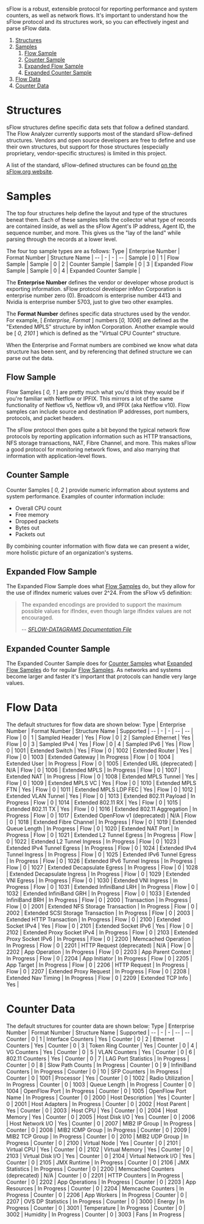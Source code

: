 sFlow is a robust, extensible protocol for reporting performance and system counters, as well as network flows. It's important to understand how the sFlow protocol and its structures work, so you can effectively ingest and parse sFlow data.

1. [Structures](#structures)
2. [Samples](#samples)
    1. [Flow Sample](#flow-sample)
    2. [Counter Sample](#counter-sample)
    3. [Expanded Flow Sample](#expanded-flow-sample)
    4. [Expanded Counter Sample](#expanded-counter-sample)
3. [Flow Data](#flow-data)
4. [Counter Data](#counter-data)

# Structures
sFlow structures define specific data sets that follow a defined standard. The Flow Analyzer currently supports most of the standard sFlow-defined structures. Vendors and open source developers are free to define and use their own structures, but support for those structures (especially proprietary, vendor-specific structures) is limited in this project.

A list of the standard, sFlow-defined structures can be found [on the sFlow.org website](http://www.sflow.org/developers/structures.php).

# Samples
The top four structures help define the layout and type of the structures beneat them. Each of these samples tells the collector what type of records are contained inside, as well as the sFlow Agent's IP address, Agent ID, the sequence number, and more. This gives us the "lay of the land" while parsing through the records at a lower level.

The four top sample types are as follows:
Type | Enterprise Number | Format Number | Structure Name |
--          | - | -  | --                           |
Sample      | 0 | 1  | Flow Sample                  |
Sample      | 0 | 2  | Counter Sample               |
Sample      | 0 | 3  | Expanded Flow Sample         |
Sample      | 0 | 4  | Expanded Counter Sample      |

The **Enterprise Number** defines the vendor or developer whose product is exporting information. sFlow protocol developer inMon Corporation is enterprise number zero (0). Broadcom is enterprise number 4413 and Nvidia is enterprise number 5703, just to give two other examples.

The **Format Number** defines specific data structures used by the vendor. For example, [ _Enterprise, Format_ ] numbers [_0, 1006_] are defined as the "Extended MPLS" structure by inMon Corporation. Another example would be [ _0, 2101_ ] which is defined as the "Virtual CPU Counter" structure.

When the Enterprise and Format numbers are combined we know what data structure has been sent, and by referencing that defined structure we can parse out the data.

## Flow Sample
Flow Samples [ _0, 1_ ] are pretty much what you'd think they would be if you're familiar with Netflow or IPFIX. This mirrors a lot of the same functionality of Netflow v5, Netflow v9, and IPFIX (aka Netflow v10). Flow samples can include source and destination IP addresses, port numbers, protocols, and packet headers. 

The sFlow protocol then goes quite a bit beyond the typical network flow protocols by reporting application information such as HTTP transactions, NFS storage transactions, NAT, Fibre Channel, and more. This makes sFlow a good protocol for monitoring network flows, and also marrying that information with application-level flows.

## Counter Sample
Counter Samples [ _0, 2_ ] provide numeric information about systems and system performance. Examples of counter information include: 
- Overall CPU count
- Free memory
- Dropped packets
- Bytes out
- Packets out

By combining counter information with flow data we can present a wider, more holistic picture of an organization's systems.

## Expanded Flow Sample
The Expanded Flow Sample does what [Flow Samples](#flow-samples) do, but they allow for the use of ifIndex numeric values over 2^24. From the sFlow v5 definition:

> The expanded encodings are provided to support the maximum possible values for ifIndex, even though large ifIndex values are not encouraged.
>
> -- <cite>[SFLOW-DATAGRAM5 Documentation File](http://sflow.org/SFLOW-DATAGRAM5.txt)</cite>

## Expanded Counter Sample
The Expanded Counter Sample does for [Counter Samples](#counter-samples) what [Expanded Flow Samples](#expanded-flow-samples) do for regular [Flow Samples](#flow-samples). As networks and systems become larger and faster it's important that protocols can handle very large values.

# Flow Data
The default structures for flow data are shown below:
Type | Enterprise Number | Format Number | Structure Name | Supported |
--      | - | -     | --                                | --            |
Flow    | 0 | 1     | Sampled Header                    | Yes           |
Flow    | 0 | 2     | Sampled Ethernet                  | Yes           |
Flow    | 0 | 3     | Sampled IPv4                      | Yes           |
Flow    | 0 | 4     | Sampled IPv6                      | Yes           |
Flow    | 0 | 1001  | Extended Switch                   | Yes           |
Flow    | 0 | 1002  | Extended Router                   | Yes           |
Flow    | 0 | 1003  | Extended Gateway                  | In Progress   |
Flow    | 0 | 1004  | Extended User                     | In Progress   |
Flow    | 0 | 1005  | Extended URL (deprecated)         | N/A           |
Flow    | 0 | 1006  | Extended MPLS                     | In Progress   |
Flow    | 0 | 1007  | Extended NAT                      | In Progress   |
Flow    | 0 | 1008  | Extended MPLS Tunnel              | Yes           |
Flow    | 0 | 1009  | Extended MPLS VC                  | Yes           |
Flow    | 0 | 1010  | Extended MPLS FTN                 | Yes           |
Flow    | 0 | 1011  | Extended MPLS LDP FEC             | Yes           |
Flow    | 0 | 1012  | Extended VLAN Tunnel              | Yes           |
Flow    | 0 | 1013  | Extended 802.11 Payload           | In Progress   |
Flow    | 0 | 1014  | Extended 802.11 RX                | Yes           |
Flow    | 0 | 1015  | Extended 802.11 TX                | Yes           |
Flow    | 0 | 1016  | Extended 802.11 Aggregation       | In Progress   |
Flow    | 0 | 1017  | Extended OpenFlow v1 (deprecated) | N/A           |
Flow    | 0 | 1018  | Extended Fibre Channel            | In Progress   |
Flow    | 0 | 1019  | Extended Queue Length             | In Progress   |
Flow    | 0 | 1020  | Extended NAT Port                 | In Progress   |
Flow    | 0 | 1021  | Extended L2 Tunnel Egress         | In Progress   |
Flow    | 0 | 1022  | Extended L2 Tunnel Ingress        | In Progress   |
Flow    | 0 | 1023  | Extended IPv4 Tunnel Egress       | In Progress   |
Flow    | 0 | 1024  | Extended IPv4 Tunnel Ingress      | In Progress   |
Flow    | 0 | 1025  | Extended IPv6 Tunnel Egress       | In Progress   |
Flow    | 0 | 1026  | Extended IPv6 Tunnel Ingress      | In Progress   |
Flow    | 0 | 1027  | Extended Decapsulate Egress       | In Progress   |
Flow    | 0 | 1028  | Extended Decapsulate Ingress      | In Progress   |
Flow    | 0 | 1029  | Extended VNI Egress               | In Progress   |
Flow    | 0 | 1030  | Extended VNI Ingress              | In Progress   |
Flow    | 0 | 1031  | Extended InfiniBand LRH           | In Progress   |
Flow    | 0 | 1032  | Extended InfiniBand GRH           | In Progress   |
Flow    | 0 | 1033  | Extended InfiniBand BRH           | In Progress   |
Flow    | 0 | 2000  | Transaction                       | In Progress   |
Flow    | 0 | 2001  | Extended NFS Storage Transaction  | In Progress   |
Flow    | 0 | 2002  | Extended SCSI Storage Transaction | In Progress   |
Flow    | 0 | 2003  | Extended HTTP Transaction         | In Progress   |
Flow    | 0 | 2100  | Extended Socket IPv4              | Yes           |
Flow    | 0 | 2101  | Extended Socket IPv6              | Yes           |
Flow    | 0 | 2102  | Extended Proxy Socket IPv4        | In Progress   |
Flow    | 0 | 2103  | Extended Proxy Socket IPv6        | In Progress   |
Flow    | 0 | 2200  | Memcached Operation               | In Progress   |
Flow    | 0 | 2201  | HTTP Request (deprecated)         | N/A           |
Flow    | 0 | 2202  | App Operation                     | In Progress   |
Flow    | 0 | 2203  | App Parent Context                | In Progress   |
Flow    | 0 | 2204  | App Initiator                     | In Progress   |
Flow    | 0 | 2205  | App Target                        | In Progress   |
Flow    | 0 | 2206  | HTTP Request                      | In Progress   |
Flow    | 0 | 2207  | Extended Proxy Request            | In Progress   |
Flow    | 0 | 2208  | Extended Nav Timing               | In Progress   |
Flow    | 0 | 2209  | Extended TCP Info                 | Yes           |

# Counter Data
The default structures for counter data are shown below:
Type | Enterprise Number | Format Number | Structure Name | Supported |
--          | - | -     | --                                | --            |
Counter     | 0 | 1     | Interface Counters                | Yes           |
Counter     | 0 | 2     | Ethernet Counters                 | Yes           |
Counter     | 0 | 3     | Token Ring Counter                | Yes           |
Counter     | 0 | 4     | VG Counters                       | Yes           |
Counter     | 0 | 5     | VLAN Counters                     | Yes           |
Counter     | 0 | 6     | 802.11 Counters                   | Yes           |
Counter     | 0 | 7     | LAG Port Statistics               | In Progress   |
Counter     | 0 | 8     | Slow Path Counts                  | In Progress   |
Counter     | 0 | 9     | InfiniBand Counters               | In Progress   |
Counter     | 0 | 10    | SFP Counters                      | In Progress   |
Counter     | 0 | 1001  | Processor                         | Yes           |
Counter     | 0 | 1002  | Radio Utilization                 | In Progress   |
Counter     | 0 | 1003  | Queue Length                      | In Progress   |
Counter     | 0 | 1004  | OpenFlow Port                     | In Progress   |
Counter     | 0 | 1005  | OpenFlow Port Name                | In Progress   |
Counter     | 0 | 2000  | Host Description                  | Yes           |
Counter     | 0 | 2001  | Host Adapters                     | In Progress   |
Counter     | 0 | 2002  | Host Parent                       | Yes           |
Counter     | 0 | 2003  | Host CPU                          | Yes           |
Counter     | 0 | 2004  | Host Memory                       | Yes           |
Counter     | 0 | 2005  | Host Disk I/O                     | Yes           |
Counter     | 0 | 2006  | Host Network I/O                  | Yes           |
Counter     | 0 | 2007  | MIB2 IP Group                     | In Progress   |
Counter     | 0 | 2008  | MIB2 ICMP Group                   | In Progress   |
Counter     | 0 | 2009  | MIB2 TCP Group                    | In Progress   |
Counter     | 0 | 2010  | MIB2 UDP Group                    | In Progress   |
Counter     | 0 | 2100  | Virtual Node                      | Yes           |
Counter     | 0 | 2101  | Virtual CPU                       | Yes           |
Counter     | 0 | 2102  | Virtual Memory                    | Yes           |
Counter     | 0 | 2103  | Virtual Disk I/O                  | Yes           |
Counter     | 0 | 2104  | Virtual Network I/O               | Yes           |
Counter     | 0 | 2105  | JMX Runtime                       | In Progress   |
Counter     | 0 | 2106  | JMX Statistics                    | In Progress   |
Counter     | 0 | 2200  | Memcached Counters (deprecated)   | N/A           |
Counter     | 0 | 2201  | HTTP Counters                     | In Progress   |
Counter     | 0 | 2202  | App Operations                    | In Progress   |
Counter     | 0 | 2203  | App Resources                     | In Progress   |
Counter     | 0 | 2204  | Memcache Counters                 | In Progress   |
Counter     | 0 | 2206  | App Workers                       | In Progress   |
Counter     | 0 | 2207  | OVS DP Statistics                 | In Progress   |
Counter     | 0 | 3000  | Energy                            | In Progress   |
Counter     | 0 | 3001  | Temperature                       | In Progress   |
Counter     | 0 | 3002  | Humidity                          | In Progress   |
Counter     | 0 | 3003  | Fans                              | In Progress   |
